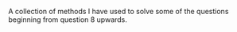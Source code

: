 A collection of methods I have used to solve some of the questions beginning from question 8 upwards.
